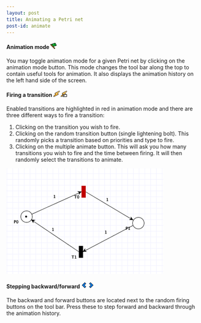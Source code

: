 ```yaml
---
layout: post
title: Animating a Petri net
post-id: animate
---
```


#### Animation mode ![Animation mode](images/taskbar/animation_mode.png) 
You may toggle animation mode for a given Petri net by clicking on the animation mode button. This mode changes the tool bar along the top to contain useful tools for animation. It also displays the animation history on the left hand side of the screen.

#### Firing a transition ![Random fire](images/taskbar/random_transition.png) ![animate fire](images/taskbar/animate.png) 
Enabled transitions are highlighted in red in animation mode and there are three different ways to fire a transition:

1. Clicking on the transition you wish to fire.
2. Clicking on the random transition button (single lightening bolt). This randomly picks a transition based on priorities and type to fire.
3. Clicking on the multiple animate button. This will ask you how many transitions you wish to fire and the time between firing. It will then randomly select the transitions to animate.

![Enabled transition](images/taskbar/enabled_transition.png) 

#### Stepping backward/forward  ![Step backward](images/taskbar/backward.png) ![Step forward](images/taskbar/forward.png)
The backward and forward buttons are located next to the random firing buttons on the tool bar. Press these to step forward and backward through the animation history. 